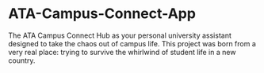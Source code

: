 # ATA-Campus-Connect-App
The ATA Campus Connect Hub as your personal university assistant designed to take the chaos out of campus life. This project was born from a very real place: trying to survive the whirlwind of student life in a new country.
